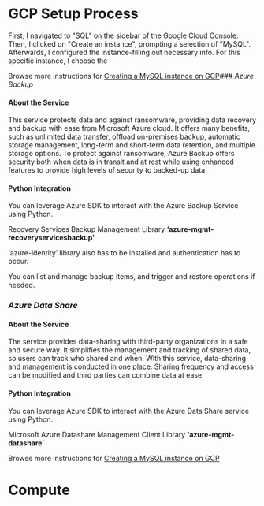 # GCP Setup Process

First, I navigated to "SQL" on the sidebar of the Google Cloud Console. Then, I clicked on "Create an instance", prompting a selection of "MySQL". Afterwards, I configured the instance-filling out necessary info. For this specific instance, I choose the 

Browse more instructions for [Creating a MySQL instance on GCP](https://cloud.google.com/sql/docs/mysql/create-instance)### *Azure Backup*

#### About the Service

This service protects data and against ransomware, providing data recovery and backup with ease from Microsoft Azure cloud. It offers many benefits, such as unlimited data transfer, offload on-premises backup, automatic storage management, long-term and short-term data retention, and multiple storage options. To protect against ransomware, Azure Backup offers security both when data is in transit and at rest while using enhanced features to provide high levels of security to backed-up data. 

#### Python Integration

You can leverage Azure SDK to interact with the Azure Backup Service using Python.  

Recovery Services Backup Management Library **‘azure-mgmt-recoveryservicesbackup'**  

‘azure-identity’ library also has to be installed and authentication has to occur.  

You can list and manage backup items, and trigger and restore operations if needed.  

### *Azure Data Share*  

#### About the Service

The service provides data-sharing with third-party organizations in a safe and secure way. It simplifies the management and tracking of shared data, so users can track who shared and when. With this service, data-sharing and management is conducted in one place. Sharing frequency and access can be modified and third parties can combine data at ease. 

#### Python Integration

You can leverage Azure SDK to interact with the Azure Data Share service using Python. 

Microsoft Azure Datashare Management Client Library **‘azure-mgmt-datashare’** 

Browse more instructions for [Creating a MySQL instance on GCP](https://cloud.google.com/sql/docs/mysql/create-instance)

# Compute
